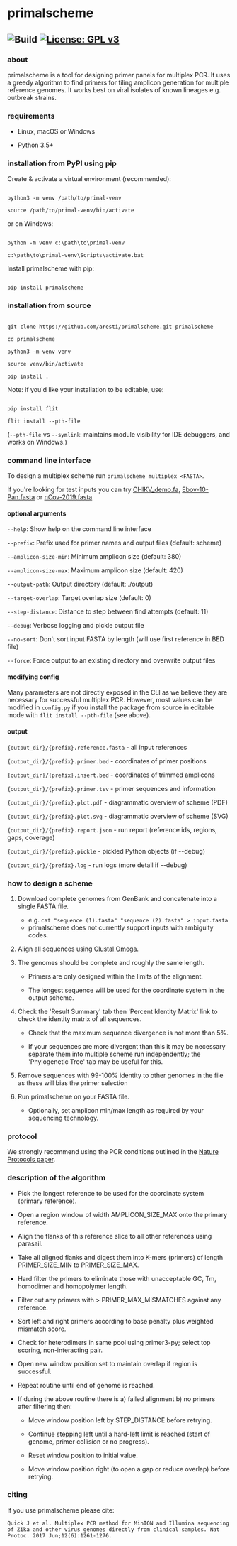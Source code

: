 # primalscheme

![Build](https://github.com/aresti/primalscheme/workflows/Build/badge.svg)
[![License: GPL v3](https://img.shields.io/badge/License-GPLv3-blue.svg)](https://www.gnu.org/licenses/gpl-3.0)
---

### about

primalscheme is a tool for designing primer panels for multiplex PCR. It uses a greedy algorithm to find primers for tiling amplicon generation for multiple reference genomes. It works best on viral isolates of known lineages e.g. outbreak strains.

### requirements

* Linux, macOS or Windows

* Python 3.5+

### installation from PyPI using pip

Create & activate a virtual environment (recommended):

```

python3 -m venv /path/to/primal-venv

source /path/to/primal-venv/bin/activate

```

or on Windows:

```

python -m venv c:\path\to\primal-venv

c:\path\to\primal-venv\Scripts\activate.bat

```

Install primalscheme with pip:

```

pip install primalscheme

```

### installation from source

```

git clone https://github.com/aresti/primalscheme.git primalscheme

cd primalscheme

python3 -m venv venv

source venv/bin/activate

pip install .

```

Note: if you'd like your installation to be editable, use:

```

pip install flit

flit install --pth-file

```

(`--pth-file` vs `--symlink`: maintains module visibility for IDE debuggers, and works on Windows.)

### command line interface

To design a multiplex scheme run `primalscheme multiplex <FASTA>`.

If you're looking for test inputs you can try [CHIKV_demo.fa](tests/inputs/CHIKV_demo.fa), [Ebov-10-Pan.fasta](tests/inputs/Ebov-10-Pan.fasta) or [nCov-2019.fasta](tests/inputs/nCov-2019.fasta)

#### optional arguments

`--help`: Show help on the command line interface

`--prefix`: Prefix used for primer names and output files (default: scheme)

`--amplicon-size-min`: Minimum amplicon size (default: 380)

`--amplicon-size-max`: Maximum amplicon size (default: 420)

`--output-path`: Output directory (default: ./output)

`--target-overlap`: Target overlap size (default: 0)

`--step-distance`: Distance to step between find attempts (default: 11)

`--debug`: Verbose logging and pickle output file

`--no-sort`: Don't sort input FASTA by length (will use first reference in BED file)

`--force`: Force output to an existing directory and overwrite output files

#### modifying config

Many parameters are not directly exposed in the CLI as we believe they are necessary for successful multiplex PCR. However, most values can be modified in `config.py` if you install the package from source in editable mode with `flit install --pth-file` (see above).

#### output

`{output_dir}/{prefix}.reference.fasta` - all input references

`{output_dir}/{prefix}.primer.bed` - coordinates of primer positions

`{output_dir}/{prefix}.insert.bed` - coordinates of trimmed amplicons

`{output_dir}/{prefix}.primer.tsv` - primer sequences and information

`{output_dir}/{prefix}.plot.pdf` - diagrammatic overview of scheme (PDF)

`{output_dir}/{prefix}.plot.svg` - diagrammatic overview of scheme (SVG)

`{output_dir}/{prefix}.report.json` - run report (reference ids, regions, gaps, coverage)

`{output_dir}/{prefix}.pickle` - pickled Python objects (if --debug)

`{output_dir}/{prefix}.log` - run logs (more detail if --debug)

### how to design a scheme

1. Download complete genomes from GenBank and concatenate into a single FASTA file.
	- e.g. `cat "sequence (1).fasta" "sequence (2).fasta" > input.fasta`
	- primalscheme does not currently support inputs with ambiguity codes.

3. Align all sequences using [Clustal Omega](https://www.ebi.ac.uk/Tools/msa/clustalo/).

4. The genomes should be complete and roughly the same length.

	- Primers are only designed within the limits of the alignment.

	- The longest sequence will be used for the coordinate system in the output scheme.

4. Check the 'Result Summary' tab then 'Percent Identity Matrix' link to check the identity matrix of all sequences.

	- Check that the maximum sequence divergence is not more than 5%.

	- If your sequences are more divergent than this it may be necessary separate them into multiple scheme run independently; the 'Phylogenetic Tree' tab may be useful for this.

5. Remove sequences with 99-100% identity to other genomes in the file as these will bias the primer selection

6. Run primalscheme on your FASTA file.

	- Optionally, set amplicon min/max length as required by your sequencing technology.

### protocol

We strongly recommend using the PCR conditions outlined in the [Nature Protocols paper](http://www.nature.com/nprot/journal/v12/n6/full/nprot.2017.066.html).

### description of the algorithm

- Pick the longest reference to be used for the coordinate system (primary reference).

- Open a region window of width AMPLICON_SIZE_MAX onto the primary reference.

- Align the flanks of this reference slice to all other references using parasail.

- Take all aligned flanks and digest them into K-mers (primers) of length PRIMER_SIZE_MIN to PRIMER_SIZE_MAX.

- Hard filter the primers to eliminate those with unacceptable GC, Tm, homodimer and homopolymer length.

- Filter out any primers with > PRIMER_MAX_MISMATCHES against any reference.

- Sort left and right primers according to base penalty plus weighted mismatch score.

- Check for heterodimers in same pool using primer3-py; select top scoring, non-interacting pair.

- Open new window position set to maintain overlap if region is successful.

- Repeat routine until end of genome is reached.

- If during the above routine there is a) failed alignment b) no primers after filtering then:

	- Move window position left by STEP_DISTANCE before retrying.
	
	- Continue stepping left until a hard-left limit is reached (start of genome, primer collision or no progress).
	
	- Reset window position to initial value.
	
	- Move window position right (to open a gap or reduce overlap) before retrying.

### citing

If you use primalscheme please cite:

```Quick J et al. Multiplex PCR method for MinION and Illumina sequencing of Zika and other virus genomes directly from clinical samples. Nat Protoc. 2017 Jun;12(6):1261-1276.```